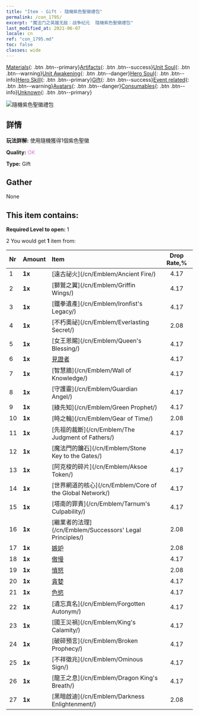 ```yaml
---
title: "Item - Gift - 隨機紫色聖徽禮包"
permalink: /con_1795/
excerpt: "魔法门之英雄无敌：战争纪元  隨機紫色聖徽禮包"
last_modified_at: 2021-06-07
locale: cn
ref: "con_1795.md"
toc: false
classes: wide
---
```

 [Materials](/ItemsCN/){: .btn .btn--primary}[Artifacts](/ItemsCN/Artifacts/){: .btn .btn--success}[Unit Soul](/ItemsCN/UnitSoul/){: .btn .btn--warning}[Unit Awakening](/ItemsCN/UnitAwakening/){: .btn .btn--danger}[Hero Soul](/ItemsCN/HeroSoul/){: .btn .btn--info}[Hero Skill](/ItemsCN/HeroSkill/){: .btn .btn--primary}[Gift](/ItemsCN/Gift/){: .btn .btn--success}[Event related](/ItemsCN/Events/){: .btn .btn--warning}[Avatars](/ItemsCN/Avatars/){: .btn .btn--danger}[Consumables](/ItemsCN/Consumables/){: .btn .btn--info}[Unknown](/ItemsCN/Unknown/){: .btn .btn--primary}

 ![隨機紫色聖徽禮包](/images/t/i_907417.png)

## 詳情
 **玩法詳解:** 使用隨機獲得1個紫色聖徽

 **Quality:** <span style="color: #DA70D6">OK</span>

 **Type:** Gift

## Gather

  None

## This item contains:

 **Required Level to open:** 1

 2 You would get **1** item  from:

  | Nr | Amount |     Item    | Drop Rate,% |
  |:---|:-------|:------------|:---------:|
  | 1 |  **1x** | [遠古祕火](/cn/Emblem/Ancient Fire/) | 4.17 | 
  | 2 |  **1x** | [獅鷲之翼](/cn/Emblem/Griffin Wings/) | 4.17 | 
  | 3 |  **1x** | [鐵拳遺產](/cn/Emblem/Ironfist's Legacy/) | 4.17 | 
  | 4 |  **1x** | [不朽奧祕](/cn/Emblem/Everlasting Secret/) | 2.08 | 
  | 5 |  **1x** | [女王恩賜](/cn/Emblem/Queen's Blessing/) | 4.17 | 
  | 6 |  **1x** | [見證者](/cn/Emblem/Witness/) | 4.17 | 
  | 7 |  **1x** | [智慧牆](/cn/Emblem/Wall of Knowledge/) | 4.17 | 
  | 8 |  **1x** | [守護靈](/cn/Emblem/Guardian Angel/) | 4.17 | 
  | 9 |  **1x** | [綠先知](/cn/Emblem/Green Prophet/) | 4.17 | 
  | 10 |  **1x** | [時之輪](/cn/Emblem/Gear of Time/) | 2.08 | 
  | 11 |  **1x** | [先祖的裁斷](/cn/Emblem/The Judgment of Fathers/) | 4.17 | 
  | 12 |  **1x** | [魔法門的鑰石](/cn/Emblem/Stone Key to the Gates/) | 4.17 | 
  | 13 |  **1x** | [阿克梭的碎片](/cn/Emblem/Aksoe Token/) | 4.17 | 
  | 14 |  **1x** | [世界網道的核心](/cn/Emblem/Core of the Global Network/) | 4.17 | 
  | 15 |  **1x** | [塔南的罪責](/cn/Emblem/Tarnum's Culpability/) | 4.17 | 
  | 16 |  **1x** | [繼業者的法理](/cn/Emblem/Successors' Legal Principles/) | 2.08 | 
  | 17 |  **1x** | [嫉妒](/cn/Emblem/Jealousy/) | 2.08 | 
  | 18 |  **1x** | [傲慢](/cn/Emblem/Arrogance/) | 4.17 | 
  | 19 |  **1x** | [憤怒](/cn/Emblem/Anger/) | 2.08 | 
  | 20 |  **1x** | [貪婪](/cn/Emblem/Greed/) | 4.17 | 
  | 21 |  **1x** | [色慾](/cn/Emblem/Lust/) | 4.17 | 
  | 22 |  **1x** | [遺忘真名](/cn/Emblem/Forgotten Autonym/) | 4.17 | 
  | 23 |  **1x** | [國王災禍](/cn/Emblem/King's Calamity/) | 4.17 | 
  | 24 |  **1x** | [破碎預言](/cn/Emblem/Broken Prophecy/) | 4.17 | 
  | 25 |  **1x** | [不祥徵兆](/cn/Emblem/Ominous Sign/) | 4.17 | 
  | 26 |  **1x** | [龍王之息](/cn/Emblem/Dragon King's Breath/) | 4.17 | 
  | 27 |  **1x** | [黑暗啟迪](/cn/Emblem/Darkness Enlightenment/) | 2.08 | 
